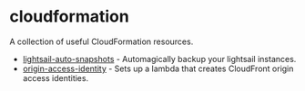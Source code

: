 # cloudformation

A collection of useful CloudFormation resources.

- [lightsail-auto-snapshots](https://github.com/concon121/cloudformation/tree/master/lightsail-auto-snapshots) - Automagically backup your lightsail instances.
- [origin-access-identity](https://github.com/concon121/cloudformation/tree/master/origin-access-identity) - Sets up a lambda that creates CloudFront origin access identities.
